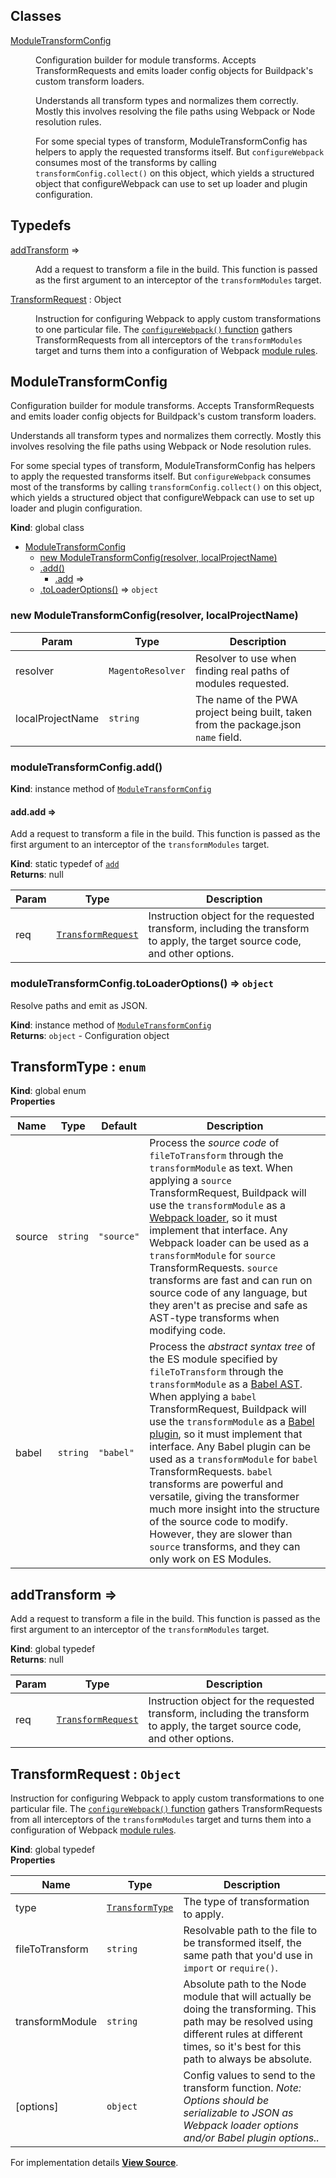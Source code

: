 ## Classes

<dl>
<dt><a href="#ModuleTransformConfig">ModuleTransformConfig</a></dt>
<dd>

Configuration builder for module transforms. Accepts TransformRequests
and emits loader config objects for Buildpack's custom transform loaders.

Understands all transform types and normalizes them correctly. Mostly this
involves resolving the file paths using Webpack or Node resolution rules.

For some special types of transform, ModuleTransformConfig has helpers to
apply the requested transforms itself. But `configureWebpack` consumes most
of the transforms by calling `transformConfig.collect()` on this object,
which yields a structured object that configureWebpack can use to set up
loader and plugin configuration.

</dd>
</dl>

## Typedefs

<dl>
<dt><a href="#addTransform">addTransform</a> ⇒</dt>
<dd>

Add a request to transform a file in the build. This function is passed as
the first argument to an interceptor of the `transformModules` target.

</dd>
<dt><a href="#TransformRequest">TransformRequest</a> : <inlineCode>Object</inlineCode></dt>
<dd>

Instruction for configuring Webpack to apply custom transformations to one
particular file. The [`configureWebpack()` function](/pwa-buildpack/reference/configure-webpack/)
gathers TransformRequests from all interceptors of the `transformModules`
target and turns them into a configuration of Webpack [module
rules](https://v4.webpack.js.org/configuration/module/#modulerules).

</dd>
</dl>

<a name="ModuleTransformConfig" id="ModuleTransformConfig"></a>

## ModuleTransformConfig

Configuration builder for module transforms. Accepts TransformRequests
and emits loader config objects for Buildpack's custom transform loaders.

Understands all transform types and normalizes them correctly. Mostly this
involves resolving the file paths using Webpack or Node resolution rules.

For some special types of transform, ModuleTransformConfig has helpers to
apply the requested transforms itself. But `configureWebpack` consumes most
of the transforms by calling `transformConfig.collect()` on this object,
which yields a structured object that configureWebpack can use to set up
loader and plugin configuration.

**Kind**: global class  

* [ModuleTransformConfig](#ModuleTransformConfig)
    * [new ModuleTransformConfig(resolver, localProjectName)](#new_ModuleTransformConfig_new)
    * [.add()](#ModuleTransformConfig+add)
        * [.add](#ModuleTransformConfig+add.add) ⇒
    * [.toLoaderOptions()](#ModuleTransformConfig+toLoaderOptions) ⇒ `object`

<a name="new_ModuleTransformConfig_new" id="new_ModuleTransformConfig_new"></a>

### new ModuleTransformConfig(resolver, localProjectName)


| Param | Type | Description |
| --- | --- | --- |
| resolver | `MagentoResolver` | Resolver to use when finding real paths of modules requested. |
| localProjectName | `string` | The name of the PWA project being built, taken from the package.json `name` field. |

<a name="ModuleTransformConfig+add" id="ModuleTransformConfig+add"></a>

### moduleTransformConfig.add()

**Kind**: instance method of [`ModuleTransformConfig`](#ModuleTransformConfig)  
<a name="ModuleTransformConfig+add.add" id="ModuleTransformConfig+add.add"></a>

#### add.add ⇒

Add a request to transform a file in the build. This function is passed as
the first argument to an interceptor of the `transformModules` target.

**Kind**: static typedef of [`add`](#ModuleTransformConfig+add)  
**Returns**: null  

| Param | Type | Description |
| --- | --- | --- |
| req | [`TransformRequest`](#TransformRequest) | Instruction object for the requested transform, including the transform to apply, the target source code, and other options. |

<a name="ModuleTransformConfig+toLoaderOptions" id="ModuleTransformConfig+toLoaderOptions"></a>

### moduleTransformConfig.toLoaderOptions() ⇒ `object`

Resolve paths and emit as JSON.

**Kind**: instance method of [`ModuleTransformConfig`](#ModuleTransformConfig)  
**Returns**: `object` - Configuration object  
<a name="TransformType" id="TransformType"></a>

## TransformType : `enum`

**Kind**: global enum  
**Properties**

| Name | Type | Default | Description |
| --- | --- | --- | --- |
| source | `string` | <code>&quot;source&quot;</code> | Process the _source code_ of `fileToTransform` through the `transformModule` as text. When applying a `source` TransformRequest, Buildpack will use the `transformModule` as a [Webpack loader](https://v4.webpack.js.org/api/loaders/), so it must implement that interface. Any Webpack loader can be used as a `transformModule` for `source` TransformRequests. `source` transforms are fast and can run on source code of any language, but they aren't as precise and safe as AST-type transforms when modifying code. |
| babel | `string` | <code>&quot;babel&quot;</code> | Process the _abstract syntax tree_ of the ES module specified by `fileToTransform` through the `transformModule` as a [Babel AST](https://github.com/babel/babel/blob/master/packages/babel-parser/ast/spec.md). When applying a `babel` TransformRequest, Buildpack will use the `transformModule` as a [Babel plugin](https://github.com/jamiebuilds/babel-handbook), so it must implement that interface. Any Babel plugin can be used as a `transformModule` for `babel` TransformRequests. `babel` transforms are powerful and versatile, giving the transformer much more insight into the structure of the source code to modify. However, they are slower than `source` transforms, and they can only work on ES Modules. |

<a name="addTransform" id="addTransform"></a>

## addTransform ⇒

Add a request to transform a file in the build. This function is passed as
the first argument to an interceptor of the `transformModules` target.

**Kind**: global typedef  
**Returns**: null  

| Param | Type | Description |
| --- | --- | --- |
| req | [`TransformRequest`](#TransformRequest) | Instruction object for the requested transform, including the transform to apply, the target source code, and other options. |

<a name="TransformRequest" id="TransformRequest"></a>

## TransformRequest : `Object`

Instruction for configuring Webpack to apply custom transformations to one
particular file. The [`configureWebpack()` function](/pwa-buildpack/reference/configure-webpack/)
gathers TransformRequests from all interceptors of the `transformModules`
target and turns them into a configuration of Webpack [module
rules](https://v4.webpack.js.org/configuration/module/#modulerules).

**Kind**: global typedef  
**Properties**

| Name | Type | Description |
| --- | --- | --- |
| type | [`TransformType`](#TransformType) | The type of transformation to apply. |
| fileToTransform | `string` | Resolvable path to the file to be transformed itself, the same path that you'd use in `import` or `require()`. |
| transformModule | `string` | Absolute path to the Node module that will actually be doing the transforming. This path may be resolved using different rules at different times, so it's best for this path to always be absolute. |
| [options] | `object` | Config values to send to the transform function.   _Note: Options should be serializable to JSON as Webpack loader options   and/or Babel plugin options.._ |



For implementation details [**View Source**](https://github.com/magento/pwa-studio/blob/develop/packages/pwa-buildpack/lib/WebpackTools/ModuleTransformConfig.js).